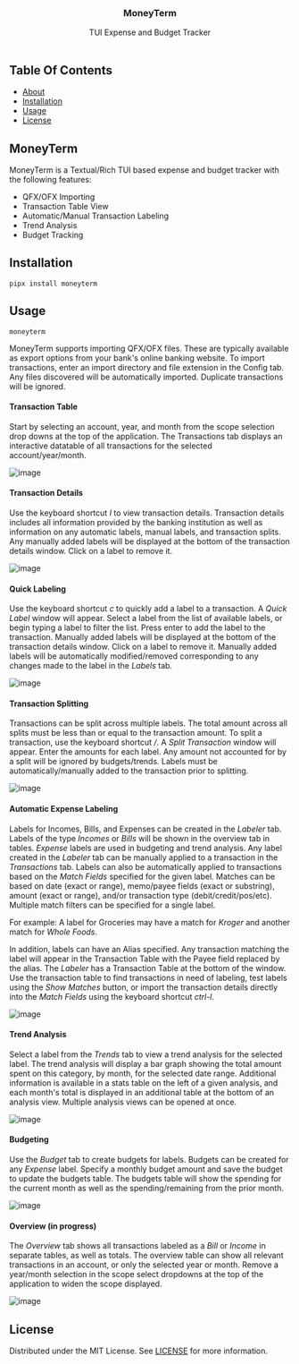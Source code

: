 <br/>
<p align="center">

  <h3 align="center">MoneyTerm</h3>

  <p align="center">
    TUI Expense and Budget Tracker
    <br/>
    <br/>
  </p>
</p>

## Table Of Contents

* [About](#tte)
* [Installation](#installation)
* [Usage](#usage)
* [License](#license)


## MoneyTerm

MoneyTerm is a Textual/Rich TUI based expense and budget tracker with the following features:
* QFX/OFX Importing
* Transaction Table View
* Automatic/Manual Transaction Labeling
* Trend Analysis
* Budget Tracking

## Installation


```pipx install moneyterm```

## Usage

```moneyterm```

MoneyTerm supports importing QFX/OFX files. These are typically available as export options from your bank's online banking website. To import transactions, enter an import directory and file extension in the Config tab. Any files discovered will be automatically imported. Duplicate transactions will be ignored.

#### Transaction Table

Start by selecting an account, year, and month from the scope selection drop downs at the top of the application. The Transactions tab displays an interactive datatable of all transactions for the selected account/year/month. 

![image](https://github.com/ChrisBuilds/moneyterm/assets/57874186/74793183-1a45-4432-abaa-fcd465bc40d4)

#### Transaction Details

Use the keyboard shortcut *I* to view transaction details. Transaction details includes all information provided by the banking institution as well as information on any automatic labels, manual labels, and transaction splits. Any manually added labels will be displayed at the bottom of the transaction details window. Click on a label to remove it.

![image](https://github.com/ChrisBuilds/moneyterm/assets/57874186/00ef9345-3d2a-49c7-a8f4-1e583e341906)

#### Quick Labeling

Use the keyboard shortcut *c* to quickly add a label to a transaction. A *Quick Label* window will appear. Select a label from the list of available labels, or begin typing a label to filter the list. Press enter to add the label to the transaction. Manually added labels will be displayed at the bottom of the transaction details window. Click on a label to remove it. Manually added labels will be automatically modified/removed corresponding to any changes made to the label in the *Labels* tab.

![image](https://github.com/ChrisBuilds/moneyterm/assets/57874186/39ae6ae0-4168-484c-a6d0-2fcec3f8eb4f)

#### Transaction Splitting

Transactions can be split across multiple labels. The total amount across all splits must be less than or equal to the transaction amount. To split a transaction, use the keyboard shortcut */*. A *Split Transaction* window will appear. Enter the amounts for each label. Any amount not accounted for by a split will be ignored by budgets/trends. Labels must be automatically/manually added to the transaction prior to splitting.

![image](https://github.com/ChrisBuilds/moneyterm/assets/57874186/65812c0c-3097-45c2-a8a0-9f795eb59305)

#### Automatic Expense Labeling

Labels for Incomes, Bills, and Expenses can be created in the *Labeler* tab. Labels of the type *Incomes* or *Bills* will be shown in the overview tab in tables. *Expense* labels are used in budgeting and trend analysis. Any label created in the *Labeler* tab can be manually applied to a transaction in the *Transactions* tab. Labels can also be automatically applied to transactions based on the *Match Fields* specified for the given label. Matches can be based on date (exact or range), memo/payee fields (exact or substring), amount (exact or range), and/or transaction type (debit/credit/pos/etc). Multiple match filters can be specified for a single label. 

For example: A label for Groceries may have a match for *Kroger* and another match for *Whole Foods*. 

In addition, labels can have an Alias specified. Any transaction matching the label will appear in the Transaction Table with the Payee field replaced by the alias. The *Labeler* has a Transaction Table at the bottom of the window. Use the transaction table to find transactions in need of labeling, test labels using the *Show Matches* button, or import the transaction details directly into the *Match Fields* using the keyboard shortcut *ctrl-l*.

![image](https://github.com/ChrisBuilds/moneyterm/assets/57874186/49fca093-a95e-4304-b2e2-a4f94d52eb17)

#### Trend Analysis

Select a label from the *Trends* tab to view a trend analysis for the selected label. The trend analysis will display a bar graph showing the total amount spent on this category, by month, for the selected date range. Additional information is available in a stats table on the left of a given analysis, and each month's total is displayed in an additional table at the bottom of an analysis view. Multiple analysis views can be opened at once.

![image](https://github.com/ChrisBuilds/moneyterm/assets/57874186/01c47f4d-ddaf-4af4-89b0-1bc430165d98)

#### Budgeting

Use the *Budget* tab to create budgets for labels. Budgets can be created for any *Expense* label. Specify a monthly budget amount and save the budget to update the budgets table. The budgets table will show the spending for the current month as well as the spending/remaining from the prior month.

![image](https://github.com/ChrisBuilds/moneyterm/assets/57874186/55266870-1f20-4fde-945a-5552a4e44a94)

#### Overview (in progress)

The *Overview* tab shows all transactions labeled as a *Bill* or *Income* in separate tables, as well as totals. The overview table can show all relevant transactions in an account, or only the selected year or month. Remove a year/month selection in the scope select dropdowns at the top of the application to widen the scope displayed.

![image](https://github.com/ChrisBuilds/moneyterm/assets/57874186/669794a7-ff3e-4d16-b851-2d3e76bd0eb9)



## License

Distributed under the MIT License. See [LICENSE](https://github.com/ChrisBuilds/terminaltexteffects/blob/main/LICENSE.md) for more information.
